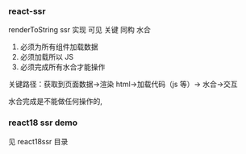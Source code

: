 ### react-ssr

renderToString ssr 实现 可见
关键 同构 水合

1. 必须为所有组件加载数据
2. 必须加载所以 JS
3. 必须完成所有水合才能操作

关键路径：获取到页面数据->渲染 html->加载代码（js 等）-> 水合->交互

水合完成是不能做任何操作的,

### react18 ssr demo

见 react18ssr 目录
